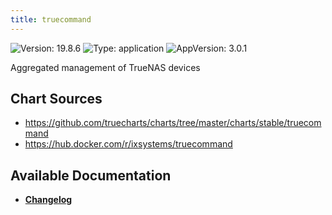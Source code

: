 ```yaml
---
title: truecommand
---
```


![Version: 19.8.6](https://img.shields.io/badge/Version-19.8.6-informational?style=flat-square) ![Type: application](https://img.shields.io/badge/Type-application-informational?style=flat-square) ![AppVersion: 3.0.1](https://img.shields.io/badge/AppVersion-3.0.1-informational?style=flat-square)

Aggregated management of TrueNAS devices

## Chart Sources

- https://github.com/truecharts/charts/tree/master/charts/stable/truecommand
- https://hub.docker.com/r/ixsystems/truecommand

## Available Documentation

- [**Changelog**](./CHANGELOG.md)
